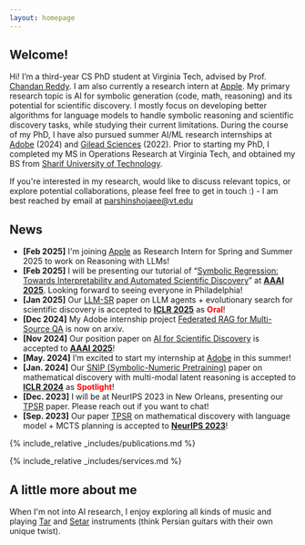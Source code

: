 ```yaml
---
layout: homepage
---
```


## Welcome!

Hi! I’m a third-year CS PhD student at Virginia Tech, advised by Prof. [Chandan Reddy](https://people.cs.vt.edu/reddy/). I am also currently a research intern at [Apple](https://machinelearning.apple.com/). My primary research topic is AI for symbolic generation (code, math, reasoning) and its potential for scientific discovery. I mostly focus on developing better algorithms for language models to handle symbolic reasoning and scientific discovery tasks, while studying their current limitations.
During the course of my PhD, I have also pursued summer AI/ML research internships at [Adobe](https://www.adobe.com/home) (2024) and [Gilead Sciences](https://www.gilead.com/) (2022). 
Prior to starting my PhD, I completed my MS in Operations Research at Virginia Tech, and obtained my BS from [Sharif University of Technology](https://en.sharif.edu/). 

If you're interested in my research, would like to discuss relevant topics, or explore potential collaborations, please feel free to get in touch :) - I am best reached by email at [parshinshojaee@vt.edu](mailto:parshinshojaee@vt.edu)


<!-- When I'm not coding or doing AI research, you'll find me playing Tar and Setar (think Persian guitars with their own unique twist) or exploring different music genres. -->


<!-- I am also currently a research intern at [Apple](https://machinelearning.apple.com/), where I'm focused on reasoning with LLMs.  -->




<!-- ## Research Interests -->
<!-- My primary research interests revolve around AI for Science and Engineering. Most of my works fall into one of these categories: -->
<!-- My primary research interests revolve around AI for symbolic generation (code, math & reasoning) and its potentials for scientific discovery. Most of my works fall into one of these categories: -->
<!-- Most of my works focus on extending Reinforcement Learning and Transformer models to non-text domains, falling into one of these categories: -->
<!-- - **AI for Math**, with a focus on uncovering hidden mathematical laws within data (equation discovery, symbolic regression)
- **AI for Code**, with a focus on automating program synthesis, contextual code generation, and neuro-symbolic programming
 -->





## News
- **[Feb 2025]**  I'm joining [Apple](https://machinelearning.apple.com/) as Research Intern for Spring and Summer 2025 to work on Reasoning with LLMs!
- **[Feb 2025]**  I will be presenting our tutorial of “[Symbolic Regression: Towards Interpretability and Automated Scientific Discovery](https://symbolicregression2025.github.io/)” at [**AAAI 2025**](https://aaai.org/conference/aaai/aaai-25/). Looking forward to seeing everyone in Philadelphia!
- **[Jan 2025]** Our [LLM-SR](https://arxiv.org/abs/2404.18400) paper on LLM agents + evolutionary search for scientific discovery is accepted to [**ICLR 2025**](https://iclr.cc/) as <strong style="color: red;">Oral</strong>!
- **[Dec 2024]** My Adobe internship project [Federated RAG for Multi-Source QA](https://arxiv.org/abs/2501.14998) is now on arxiv.
- **[Nov 2024]** Our position paper on [AI for Scientific Discovery](https://arxiv.org/abs/2412.11427) is accepted to [**AAAI 2025**](https://aaai.org/conference/aaai/aaai-25/)!
- **[May. 2024]** I’m excited to start my internship at [Adobe](https://www.adobe.com/home) in this summer!
- **[Jan. 2024]** Our [SNIP (Symbolic-Numeric Pretraining)](https://openreview.net/forum?id=KZSEgJGPxu) paper on mathematical discovery with multi-modal latent reasoning is accepted to [**ICLR 2024**](https://iclr.cc/Conferences/2024) as <strong style="color: red;">Spotlight</strong>!
- **[Dec. 2023]** I will be at NeurIPS 2023 in New Orleans, presenting our [TPSR](https://proceedings.neurips.cc/paper_files/paper/2023/hash/8ffb4e3118280a66b192b6f06e0e2596-Abstract-Conference.html) paper. Please reach out if you want to chat! 
- **[Sep. 2023]** Our paper [TPSR](https://proceedings.neurips.cc/paper_files/paper/2023/hash/8ffb4e3118280a66b192b6f06e0e2596-Abstract-Conference.html) on mathematical discovery with language model + MCTS planning is accepted to [**NeurIPS 2023**](https://nips.cc/)!

<!-- - **[Jul. 2023]** Our paper [PPOCoder](https://openreview.net/forum?id=0XBuaxqEcG) on deep reinforcement learning for code generation and program synthesis is accepted to [**TMLR**](https://jmlr.org/tmlr/)! 
- **[Dec. 2022]** Our paper [GRAM-ODE](https://openreview.net/forum?id=Oq5XKRVYpQ) on forecasting with graph ODEs is accepted to [**TMLR**](https://jmlr.org/tmlr/)!  -->

<!-- - **[Apr. 2024]** Our [LLM-SR](https://arxiv.org/abs/2404.18400) paper on using LLMs + evolutionary search for scientific discovery is now on arXiv. -->


<!-- equation disocvery with transformers and planning  -->

<!-- - **[May. 2022]** I’m thrilled to start my internship at [Gilead Sciences](https://www.gilead.com/) in this upcoming summer 2022! -->
<!-- - **[Jan. 2021]**  I started my PhD at [Virginia Tech](https://cs.vt.edu/). -->
<!-- - **[Apr. 2019]** One paper was accepted to TMLR 2023. -->


<!-- https://tmlr.infinite-conf.org/paper_pages/0XBuaxqEcG.html -->


{% include_relative _includes/publications.md %}

{% include_relative _includes/services.md %}


## A little more about me
When I'm not into AI research, I enjoy exploring all kinds of music and playing [Tar](https://www.youtube.com/watch?v=XXYy_bmlUpg) and [Setar](https://www.youtube.com/watch?app=desktop&v=enL-YQKihvg) instruments (think Persian guitars with their own unique twist).

